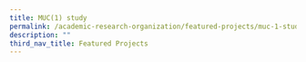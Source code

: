 ```yaml
---
title: MUC(1) study
permalink: /academic-research-organization/featured-projects/muc-1-study/
description: ""
third_nav_title: Featured Projects
---
```

